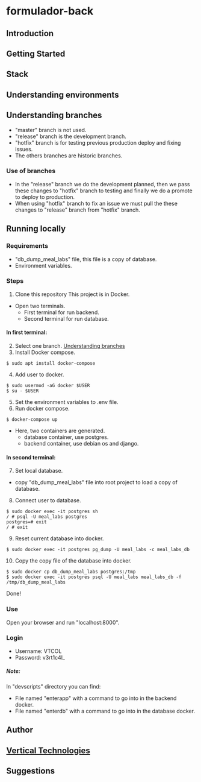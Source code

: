 # formulador-back
## Introduction
## Getting Started
## Stack
## Understanding environments
## Understanding branches
- "master" branch is not used.
- "release" branch is the development branch.
- "hotfix" branch is for testing previous production deploy and fixing issues.
- The others branches are historic branches.
### Use of branches
- In the "release" branch we do the development planned, then we pass these changes to "hotfix" branch to testing and finally we do a promote to deploy to production.
- When using "hotfix" branch to fix an issue we must pull the these changes to "release" branch from "hotfix" branch.
## Running locally
### Requirements
- "db_dump_meal_labs" file, this file is a copy of database.
- Environment variables.
### Steps
1. Clone this repository
This project is in Docker.
- Open two terminals.
  * First terminal for run backend.
  * Second terminal for run database.
#### In first terminal:
2. Select one branch.  [Understanding branches](#understanding-branches)
3. Install Docker compose.
```
$ sudo apt install docker-compose
```
4. Add user to docker.
```
$ sudo usermod -aG docker $USER
$ su - $USER
```
5. Set the environment variables to .env file.
6. Run docker compose.
```
$ docker-compose up
```
- Here, two containers are generated.
  * database container, use postgres.
  * backend container, use debian os and django.
#### In second terminal:
7. Set local database.
- copy "db_dump_meal_labs" file into root project to load a copy of database.
8. Connect user to database.
```
$ sudo docker exec -it postgres sh
/ # psql -U meal_labs postgres
postgres=# exit
/ # exit
```
9. Reset current database into docker.
```
$ sudo docker exec -it postgres pg_dump -U meal_labs -c meal_labs_db
```
10. Copy the copy file of the database into docker.
```
$ sudo docker cp db_dump_meal_labs postgres:/tmp
$ sudo docker exec -it postgres psql -U meal_labs meal_labs_db -f /tmp/db_dump_meal_labs
```
Done!
### Use
Open your browser and run "localhost:8000".
### Login
- Username: VTCOL
- Password: v3rt1c4l_
##### Note:
In "devscripts" directory you can find:
- File named "enterapp" with a command to go into in the backend docker.
- File named "enterdb" with a command to go into in the database docker.
## Author
[Vertical Technologies](https://www.vertical.com.co)
---
## Suggestions
